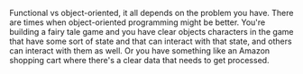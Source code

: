 Functional vs object-oriented, it all depends on the problem you have. There are times when object-oriented programming might be better. You're building a fairy tale game and you have clear objects characters in the game that have some sort of state and that can interact with that state, and others can interact with them as well. Or you have something like an Amazon shopping cart where there's a clear data that needs to get processed.